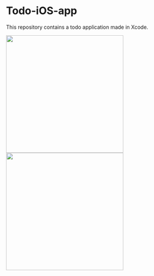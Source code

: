 # Todo-iOS-app
This repository contains a todo application made in Xcode.

<img src="https://user-images.githubusercontent.com/71961042/158021274-4ae82a47-6a2b-4b15-9f82-650f48127dae.PNG" width="320">     <img src="https://user-images.githubusercontent.com/71961042/158021315-f9ef058f-26ac-4743-8126-32e10ac8c05c.PNG" width="320">


